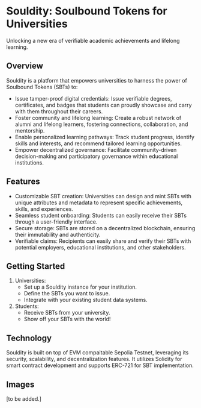 # Souldity: Soulbound Tokens for Universities

Unlocking a new era of verifiable academic achievements and lifelong learning.

## Overview

Souldity is a platform that empowers universities to harness the power of Soulbound Tokens (SBTs) to:

- Issue tamper-proof digital credentials: Issue verifiable degrees, certificates, and badges that students can proudly showcase and carry with them throughout their careers.
- Foster community and lifelong learning: Create a robust network of alumni and lifelong learners, fostering connections, collaboration, and mentorship.
- Enable personalized learning pathways: Track student progress, identify skills and interests, and recommend tailored learning opportunities.
- Empower decentralized governance: Facilitate community-driven decision-making and participatory governance within educational institutions.

## Features

- Customizable SBT creation: Universities can design and mint SBTs with unique attributes and metadata to represent specific achievements, skills, and experiences.
- Seamless student onboarding: Students can easily receive their SBTs through a user-friendly interface.
- Secure storage: SBTs are stored on a decentralized blockchain, ensuring their immutability and authenticity.
- Verifiable claims: Recipients can easily share and verify their SBTs with potential employers, educational institutions, and other stakeholders.

## Getting Started

1. Universities:
   - Set up a Souldity instance for your institution.
   - Define the SBTs you want to issue.
   - Integrate with your existing student data systems.
2. Students:
   - Receive SBTs from your university.
   - Show off your SBTs with the world!

## Technology

Souldity is built on top of EVM compaitable Sepolia Testnet, leveraging its security, scalability, and decentralization features. It utilizes Solidity for smart contract development and supports ERC-721 for SBT implementation.

## Images

[to be added.]
